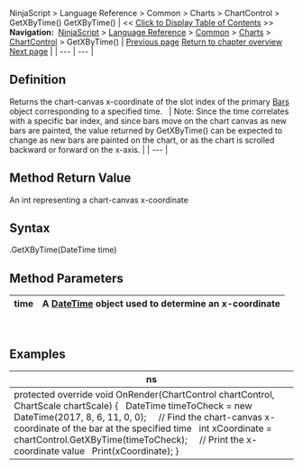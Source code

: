 ﻿
NinjaScript > Language Reference > Common > Charts > ChartControl > GetXByTime()
GetXByTime()
| << [Click to Display Table of Contents](getxbytime.md) >> **Navigation:**     [NinjaScript](ninjascript.md) > [Language Reference](language_reference_wip.md) > [Common](common.md) > [Charts](chart.md) > [ChartControl](chartcontrol.md) > GetXByTime() | [Previous page](getxbybarindex.md) [Return to chapter overview](chartcontrol.md) [Next page](chartcontrol_indicators.md) |
| --- | --- |
## Definition
Returns the chart-canvas x-coordinate of the slot index of the primary [Bars](bars.md) object corresponding to a specified time. 
 
| Note: Since the time correlates with a specific bar index, and since bars move on the chart canvas as new bars are painted, the value returned by GetXByTime() can be expected to change as new bars are painted on the chart, or as the chart is scrolled backward or forward on the x-axis. |
| --- |

## Method Return Value
An int representing a chart-canvas x-coordinate
## 
## Syntax
<ChartControl>.GetXByTime(DateTime time)
## 
## Method Parameters
| time | A [DateTime](https://msdn.microsoft.com/en-us/library/system.datetime(v=vs.110).aspx) object used to determine an x-coordinate |
| --- | --- |

 
## 
## Examples
| ns |
| --- |
| protected override void OnRender(ChartControl chartControl, ChartScale chartScale) {    DateTime timeToCheck = new DateTime(2017, 8, 6, 11, 0, 0);      // Find the chart-canvas x-coordinate of the bar at the specified time     int xCoordinate = chartControl.GetXByTime(timeToCheck);      // Print the x-coordinate value    Print(xCoordinate); } |
